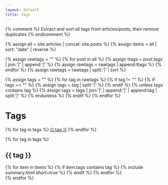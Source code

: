 ```yaml
---
layout: default
title: Tags
---
```


{% comment %}
Extract and sort all tags from articles/posts, then remove duplicates
{% endcomment %}

{% assign all = site.articles | concat: site.posts %}
{% assign items = all | sort: "date" | reverse %}

{% assign rawtags = "" %}
{% for post in all %}
  {% assign ttags = post.tags | join:'|' | append:'|' %}
  {% assign rawtags = rawtags | append:ttags %}
{% endfor %}
{% assign rawtags = rawtags | split:'|' | sort %}

{% assign tags = "" %}
{% for tag in rawtags %}
  {% if tag != "" %}
    {% if tags == "" %}
      {% assign tags = tag | split:'|' %}
    {% endif %}
    {% unless tags contains tag %}
      {% assign tags = tags | join:'|' | append:'|' | append:tag | split:'|' %}
    {% endunless %}
  {% endif %}
{% endfor %}

<h1>Tags</h1>

<p>
{% for tag in tags %}
<a href="#{{ tag | slugify }}" class="tag">{{ tag }}</a>
{% endfor %}
</p>


<section class="section-listing">
{% for tag in tags %}
  <section>
    <h2>{{ tag }}</h2>
    {% for item in items %}
      {% if item.tags contains tag %}
      {% include summary.html short=true %}
      {% endif %}
    {% endfor %}
  </section>
{% endfor %}
</section>
